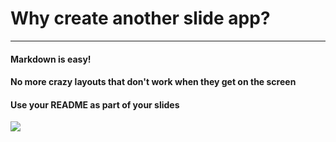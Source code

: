 # Why create another slide app?

---

#### Markdown is easy!
#### No more crazy layouts that don't work when they get on the screen
#### Use your README as part of your slides

![](https://s-media-cache-ak0.pinimg.com/236x/d7/06/ae/d706ae3a8a2da0d77c198bc43ece9207.jpg)
